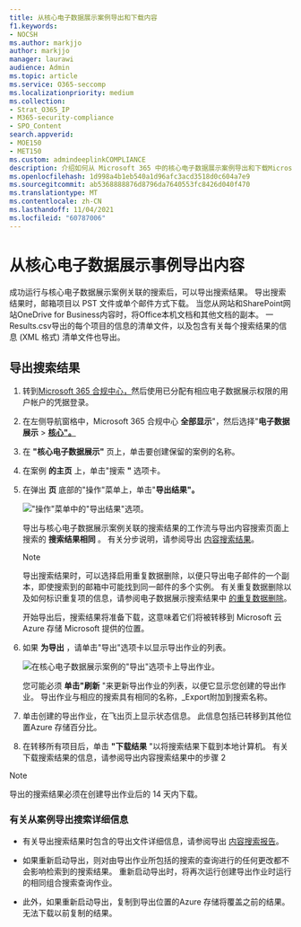 ```yaml
---
title: 从核心电子数据展示案例导出和下载内容
f1.keywords:
- NOCSH
ms.author: markjjo
author: markjjo
manager: laurawi
audience: Admin
ms.topic: article
ms.service: O365-seccomp
ms.localizationpriority: medium
ms.collection:
- Strat_O365_IP
- M365-security-compliance
- SPO_Content
search.appverid:
- MOE150
- MET150
ms.custom: admindeeplinkCOMPLIANCE
description: 介绍如何从 Microsoft 365 中的核心电子数据展示案例导出和下载Microsoft 365。
ms.openlocfilehash: 1d998a4b1eb540a1d96afc3acd3518d0c604a7e9
ms.sourcegitcommit: ab5368888876d8796da7640553fc8426d040f470
ms.translationtype: MT
ms.contentlocale: zh-CN
ms.lasthandoff: 11/04/2021
ms.locfileid: "60787006"
---
```

# <a name="export-content-from-a-core-ediscovery-case"></a>从核心电子数据展示事例导出内容

成功运行与核心电子数据展示案例关联的搜索后，可以导出搜索结果。 导出搜索结果时，邮箱项目以 PST 文件或单个邮件方式下载。 当您从网站和SharePoint网站OneDrive for Business内容时，将Office本机文档和其他文档的副本。 一Results.csv导出的每个项目的信息的清单文件，以及包含有关每个搜索结果的信息 (XML 格式) 清单文件也导出。
  
## <a name="export-search-results"></a>导出搜索结果

1. 转到<a href="https://go.microsoft.com/fwlink/p/?linkid=2077149" target="_blank">Microsoft 365 合规中心，</a>然后使用已分配有相应电子数据展示权限的用户帐户的凭据登录。

2. 在左侧导航窗格中，Microsoft 365 合规中心 **全部显示**"，然后选择"**电子数据展示**  >  <a href="https://go.microsoft.com/fwlink/p/?linkid=2174007" target="_blank">**核心"。**</a>

3. 在 **"核心电子数据展示"** 页上，单击要创建保留的案例的名称。

4. 在案例 **的主页** 上，单击"搜索 **"** 选项卡。

5. 在弹出 **页** 底部的"操作"菜单上，单击"**导出结果"。**

   !["操作"菜单中的"导出结果"选项。](../media/ActionMenuExportResults.png)

   导出与核心电子数据展示案例关联的搜索结果的工作流与导出内容搜索页面上搜索的 **搜索结果相同** 。 有关分步说明，请参阅导出 [内容搜索结果](export-search-results.md)。

   > [!NOTE]
   > 导出搜索结果时，可以选择启用重复数据删除，以便只导出电子邮件的一个副本，即使搜索到的邮箱中可能找到同一邮件的多个实例。 有关重复数据删除以及如何标识重复项的信息，请参阅电子数据展示搜索结果中 [的重复数据删除](de-duplication-in-ediscovery-search-results.md)。

   开始导出后，搜索结果将准备下载，这意味着它们将被转移到 Microsoft 云Azure 存储 Microsoft 提供的位置。
  
6. 如果 **为导出** ，请单击"导出"选项卡以显示导出作业的列表。
  
   ![在核心电子数据展示案例的"导出"选项卡上导出作业。](../media/CoreeDiscoveryExport.png)

   您可能必须 **单击"刷新** "来更新导出作业的列表，以便它显示您创建的导出作业。 导出作业与相应的搜索具有相同的名称，_Export附加到搜索名称。

7. 单击创建的导出作业，在飞出页上显示状态信息。 此信息包括已转移到其他位置Azure 存储百分比。

8. 在转移所有项目后，单击 **"下载结果** "以将搜索结果下载到本地计算机。 有关下载搜索结果的信息，请参阅导出内容搜索结果中的步骤 2 [](export-search-results.md#step-2-download-the-search-results)

> [!NOTE]
> 导出的搜索结果必须在创建导出作业后的 14 天内下载。

### <a name="more-information-about-exporting-searches-from-a-case"></a>有关从案例导出搜索详细信息

- 有关导出搜索结果时包含的导出文件详细信息，请参阅导出 [内容搜索报告](export-a-content-search-report.md#whats-included-in-the-report)。

- 如果重新启动导出，则对由导出作业所包括的搜索的查询进行的任何更改都不会影响检索到的搜索结果。 重新启动导出时，将再次运行创建导出作业时运行的相同组合搜索查询作业。

- 此外，如果重新启动导出，复制到导出位置的Azure 存储将覆盖之前的结果。 无法下载以前复制的结果。
